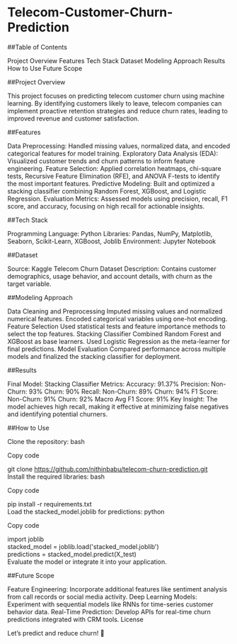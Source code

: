 # Telecom-Customer-Churn-Prediction



##Table of Contents

Project Overview
Features
Tech Stack
Dataset
Modeling Approach
Results
How to Use
Future Scope

##Project Overview

This project focuses on predicting telecom customer churn using machine learning. By identifying customers likely to leave, telecom companies can implement proactive retention strategies and reduce churn rates, leading to improved revenue and customer satisfaction.

##Features

Data Preprocessing: Handled missing values, normalized data, and encoded categorical features for model training.
Exploratory Data Analysis (EDA): Visualized customer trends and churn patterns to inform feature engineering.
Feature Selection: Applied correlation heatmaps, chi-square tests, Recursive Feature Elimination (RFE), and ANOVA F-tests to identify the most important features.
Predictive Modeling: Built and optimized a stacking classifier combining Random Forest, XGBoost, and Logistic Regression.
Evaluation Metrics: Assessed models using precision, recall, F1 score, and accuracy, focusing on high recall for actionable insights.

##Tech Stack

Programming Language: Python
Libraries: Pandas, NumPy, Matplotlib, Seaborn, Scikit-Learn, XGBoost, Joblib
Environment: Jupyter Notebook

##Dataset

Source: Kaggle Telecom Churn Dataset
Description: Contains customer demographics, usage behavior, and account details, with churn as the target variable.

##Modeling Approach

Data Cleaning and Preprocessing
Imputed missing values and normalized numerical features.
Encoded categorical variables using one-hot encoding.
Feature Selection
Used statistical tests and feature importance methods to select the top features.
Stacking Classifier
Combined Random Forest and XGBoost as base learners.
Used Logistic Regression as the meta-learner for final predictions.
Model Evaluation
Compared performance across multiple models and finalized the stacking classifier for deployment.

##Results

Final Model: Stacking Classifier
Metrics:
Accuracy: 91.37%
Precision:
Non-Churn: 93%
Churn: 90%
Recall:
Non-Churn: 89%
Churn: 94%
F1 Score:
Non-Churn: 91%
Churn: 92%
Macro Avg F1 Score: 91%
Key Insight: The model achieves high recall, making it effective at minimizing false negatives and identifying potential churners.

##How to Use

Clone the repository:
bash

Copy code

git clone https://github.com/nithinbabu/telecom-churn-prediction.git  
Install the required libraries:
bash

Copy code

pip install -r requirements.txt  
Load the stacked_model.joblib for predictions:
python

Copy code

import joblib  
stacked_model = joblib.load('stacked_model.joblib')  
predictions = stacked_model.predict(X_test)  
Evaluate the model or integrate it into your application.

##Future Scope

Feature Engineering: Incorporate additional features like sentiment analysis from call records or social media activity.
Deep Learning Models: Experiment with sequential models like RNNs for time-series customer behavior data.
Real-Time Prediction: Develop APIs for real-time churn predictions integrated with CRM tools.
License

Let’s predict and reduce churn! 🚀

